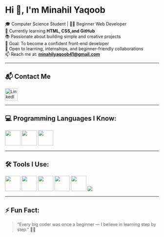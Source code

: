 # Hi 👋, I'm Minahil Yaqoob

🎓 Computer Science Student | 👩‍💻 Beginner Web Developer  
🌱 Currently learning **HTML, CSS,and GitHub**  
📚 Passionate about building simple and creative projects  
🎯 Goal: To become a confident front-end developer  
🤝 Open to learning, internships, and beginner-friendly collaborations  
📫 Reach me at: **minahilyaqoob41@gmail.com**

---
## 📬 Contact Me

<p align="left">
  <a href="https://www.linkedin.com/in/minahil-yaqoob-588732352" target="_blank">
    <img src="https://cdn.jsdelivr.net/gh/devicons/devicon/icons/linkedin/linkedin-original.svg" width="40" height="40" alt="LinkedIn"/>
  </a>
</p>

---

## 💻 Programming Languages I Know:

<p align="left">
  <!-- HTML -->
  <img src="https://cdn.jsdelivr.net/gh/devicons/devicon/icons/html5/html5-original.svg" width="50" height="50"/>
  
  <!-- C++ -->
  <img src="https://cdn.jsdelivr.net/gh/devicons/devicon/icons/cplusplus/cplusplus-original.svg" width="50" height="50"/>
  
  <!-- Java -->
  <img src="https://cdn.jsdelivr.net/gh/devicons/devicon/icons/java/java-original.svg" width="50" height="50"/>
</p>

---

## 🛠️ Tools I Use:

<p align="left">
  <!-- VS Code -->
  <img src="https://cdn.jsdelivr.net/gh/devicons/devicon/icons/vscode/vscode-original.svg" width="50" height="50"/>
  
  <!-- GitHub -->
  <img src="https://cdn.jsdelivr.net/gh/devicons/devicon/icons/github/github-original.svg" width="50" height="50"/>
  
  <!-- NetBeans -->
  <img src="https://upload.wikimedia.org/wikipedia/commons/9/98/Apache_NetBeans_Logo.svg" width="50" height="50"/>
  
  <!-- PowerPoint -->
  <img src="https://img.icons8.com/color/48/000000/microsoft-powerpoint-2019--v1.png" width="50" height="50"/>
  
  <!-- MS Word -->
  <img src="https://img.icons8.com/color/48/000000/microsoft-word-2019--v1.png" width="50" height="50"/>
  
  <!-- Code::Blocks Badge -->
  <img src="https://img.shields.io/badge/Code::Blocks-000000?style=for-the-badge&logoColor=white" />
</p>

---

## ⚡ Fun Fact:
> “Every big coder was once a beginner — I believe in learning step by step.” 👩‍💻
